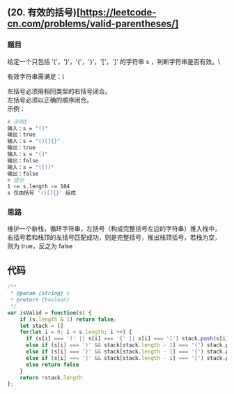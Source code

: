 ## (20. 有效的括号)[https://leetcode-cn.com/problems/valid-parentheses/]
### 题目
给定一个只包括 '('，')'，'{'，'}'，'['，']' 的字符串 s ，判断字符串是否有效。\

有效字符串需满足：\

左括号必须用相同类型的右括号闭合。\
左括号必须以正确的顺序闭合。\
示例：
```sh
# 示例1
输入：s = "()"
输出：true
输入：s = "()[]{}"
输出：true
输入：s = "(]"
输出：false
输入：s = "([)]"
输出：false
# 提示
1 <= s.length <= 104
s 仅由括号 '()[]{}' 组成
```
### 思路
维护一个新栈，循环字符串，左括号（构成完整括号左边的字符串）推入栈中，
右括号若和栈顶的左括号匹配成功，则是完整括号，推出栈顶括号，若栈为空，
则为 true，反之为 false
## 代码
```javascript
/**
 * @param {string} s
 * @return {boolean}
 */
var isValid = function(s) {
    if (s.length & 1) return false;
    let stack = []
    for(let i = 0; i < s.length; i ++) {
      if (s[i] === '(' || s[i] === '{' || s[i] === '[') stack.push(s[i])
      else if (s[i] === ')' && stack[stack.length - 1] === '(') stack.pop()
      else if (s[i] === '}' && stack[stack.length - 1] === '{') stack.pop()
      else if (s[i] === ']' && stack[stack.length - 1] === '[') stack.pop()
      else return false
    }
    return !stack.length
};
```


